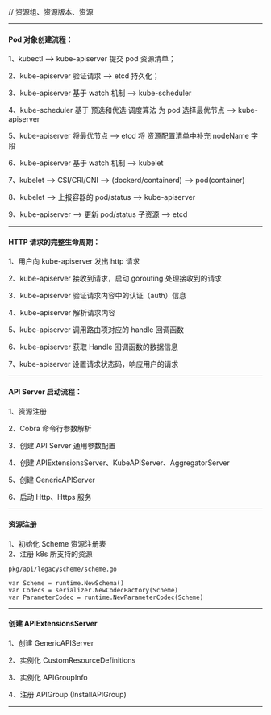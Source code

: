 // 资源组、资源版本、资源

---
#### Pod 对象创建流程：

1、kubectl --> kube-apiserver 提交 pod 资源清单；

2、kube-apiserver 验证请求 --> etcd 持久化；

3、kube-apiserver 基于 watch 机制 --> kube-scheduler

4、kube-scheduler 基于 预选和优选 调度算法 为 pod 选择最优节点 --> kube-apiserver

5、kube-apiserver 将最优节点 --> etcd
    将 资源配置清单中补充 nodeName 字段

6、kube-apiserver 基于 watch 机制 --> kubelet

7、kubelet --> CSI/CRI/CNI --> (dockerd/containerd) --> pod(container)

8、kubelet --> 上报容器的 pod/status --> kube-apiserver

9、kube-apiserver --> 更新 pod/status 子资源 --> etcd

---
#### HTTP 请求的完整生命周期：

1、用户向 kube-apiserver 发出 http 请求

2、kube-apiserver 接收到请求，启动 gorouting 处理接收到的请求

3、kube-apiserver 验证请求内容中的认证（auth）信息

4、kube-apiserver 解析请求内容

5、kube-apiserver 调用路由项对应的 handle 回调函数

6、kube-apiserver 获取 Handle 回调函数的数据信息

7、kube-apiserver 设置请求状态码，响应用户的请求

---
#### API Server 启动流程：

1、资源注册

2、Cobra 命令行参数解析

3、创建 API Server 通用参数配置

4、创建 APIExtensionsServer、KubeAPIServer、AggregatorServer

5、创建 GenericAPIServer

6、启动 Http、Https 服务

---
#### 资源注册

1、初始化 Scheme 资源注册表 <br>
2、注册 k8s 所支持的资源 <br>

```shell
pkg/api/legacyscheme/scheme.go

var Scheme = runtime.NewSchema()
var Codecs = serializer.NewCodecFactory(Scheme)
var ParameterCodec = runtime.NewParameterCodec(Scheme)
```

---
#### 创建 APIExtensionsServer

1、创建 GenericAPIServer 

2、实例化 CustomResourceDefinitions

3、实例化 APIGroupInfo

4、注册 APIGroup (InstallAPIGroup)

---




